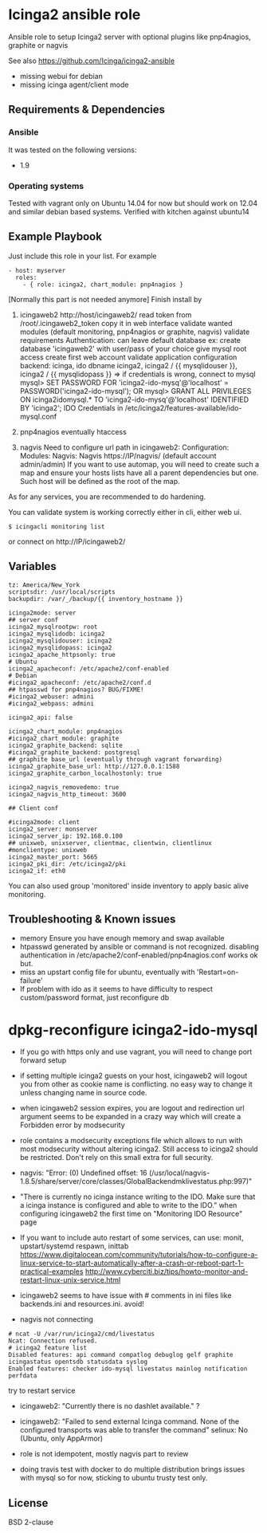 # Icinga2 ansible role

Ansible role to setup Icinga2 server with optional plugins like pnp4nagios, graphite or nagvis

See also
https://github.com/Icinga/icinga2-ansible
* missing webui for debian
* missing icinga agent/client mode

## Requirements & Dependencies

### Ansible
It was tested on the following versions:
 * 1.9

### Operating systems

Tested with vagrant only on Ubuntu 14.04 for now but should work on 12.04 and similar debian based systems.
Verified with kitchen against ubuntu14

## Example Playbook

Just include this role in your list.
For example

```
- host: myserver
  roles:
    - { role: icinga2, chart_module: pnp4nagios }
```

[Normally this part is not needed anymore]
Finish install by 
1) icingaweb2
    http://host/icingaweb2/
read token from /root/.icingaweb2_token
copy it in web interface
validate wanted modules (default monitoring, pnp4nagios or graphite, nagvis)
validate requirements
Authentication: can leave default database
 ex: create database 'icingaweb2' with user/pass of your choice
give mysql root access
create first web account
validate application configuration
 backend: icinga, ido
 dbname icinga2, icinga2 / {{ mysqlidouser }}, icinga2 / {{ mysqlidopass }}
 => if credentials is wrong, connect to mysql 
       mysql> SET PASSWORD FOR 'icinga2-ido-mysq'@'localhost' = PASSWORD('icinga2-ido-mysql');
       OR
       mysql> GRANT ALL PRIVILEGES ON icinga2idomysql.* TO 'icinga2-ido-mysq'@'localhost' IDENTIFIED BY 'icinga2';
IDO Credentials in /etc/icinga2/features-available/ido-mysql.conf

2) pnp4nagios
eventually htaccess

3) nagvis
Need to configure url path in icingaweb2: Configuration: Modules: Nagvis: Nagvis
https://IP/nagvis/
(default account admin/admin)
If you want to use automap, you will need to create such a map and ensure your hosts lists have all a parent dependencies but one. Such host will be defined as the root of the map.

As for any services, you are recommended to do hardening.

You can validate system is working correctly either in cli, either web ui.
```
$ icingacli monitoring list
```
or connect on http://IP/icingaweb2/


## Variables

```
tz: America/New_York
scriptsdir: /usr/local/scripts
backupdir: /var/_/backup/{{ inventory_hostname }}

icinga2mode: server
## server conf
icinga2_mysqlrootpw: root
icinga2_mysqlidodb: icinga2
icinga2_mysqlidouser: icinga2
icinga2_mysqlidopass: icinga2
icinga2_apache_httpsonly: true
# Ubuntu
icinga2_apacheconf: /etc/apache2/conf-enabled
# Debian
#icinga2_apacheconf: /etc/apache2/conf.d
## htpasswd for pnp4nagios? BUG/FIXME!
#icinga2_webuser: admini
#icinga2_webpass: admini

icinga2_api: false

icinga2_chart_module: pnp4nagios
#icinga2_chart_module: graphite
icinga2_graphite_backend: sqlite
#icinga2_graphite_backend: postgresql
## graphite base_url (eventually through vagrant forwarding)
icinga2_graphite_base_url: http://127.0.0.1:1588
icinga2_graphite_carbon_localhostonly: true

icinga2_nagvis_removedemo: true
icinga2_nagvis_http_timeout: 3600

## Client conf

#icinga2mode: client
icinga2_server: monserver
icinga2_server_ip: 192.168.0.100
## unixweb, unixserver, clientmac, clientwin, clientlinux
#monclientype: unixweb
icinga2_master_port: 5665
icinga2_pki_dir: /etc/icinga2/pki
icinga2_if: eth0
```

You can also used group 'monitored' inside inventory to apply basic alive monitoring.

## Troubleshooting & Known issues

* memory
Ensure you have enough memory and swap available
* htpasswd generated by ansible or command is not recognized. disabling authentication in /etc/apache2/conf-enabled/pnp4nagios.conf works ok but.
* miss an upstart config file for ubuntu, eventually with 'Restart=on-failure'
* If problem with ido as it seems to have difficulty to respect custom/password format, just reconfigure db
# dpkg-reconfigure icinga2-ido-mysql
* If you go with https only and use vagrant, you will need to change port forward setup
* if setting multiple icinga2 guests on your host, icingaweb2 will logout you from other as cookie name is conflicting. no easy way to change it unless changing name in source code.
* when icingaweb2 session expires, you are logout and redirection url argument seems to be expanded in a crazy way which will create a Forbidden error by modsecurity
* role contains a modsecurity exceptions file which allows to run with most modsecurity without altering icinga2. Still access to icinga2 should be restricted. Don't rely on this small extra for full security.
* nagvis:
"Error: (0) Undefined offset: 16 (/usr/local/nagvis-1.8.5/share/server/core/classes/GlobalBackendmklivestatus.php:997)"
* "There is currently no icinga instance writing to the IDO. Make sure that a icinga instance is configured and able to write to the IDO."
when configuring icingaweb2 the first time on "Monitoring IDO Resource" page

* If you want to include auto restart of some services, can use: monit, upstart/systemd respawn, inittab
https://www.digitalocean.com/community/tutorials/how-to-configure-a-linux-service-to-start-automatically-after-a-crash-or-reboot-part-1-practical-examples
http://www.cyberciti.biz/tips/howto-monitor-and-restart-linux-unix-service.html

* icingaweb2 seems to have issue with # comments in ini files like backends.ini and resources.ini. avoid!

* nagvis not connecting
```
# ncat -U /var/run/icinga2/cmd/livestatus 
Ncat: Connection refused.
# icinga2 feature list
Disabled features: api command compatlog debuglog gelf graphite icingastatus opentsdb statusdata syslog
Enabled features: checker ido-mysql livestatus mainlog notification perfdata
```
try to restart service

* icingaweb2: "Currently there is no dashlet available."
?

* icingaweb2: "Failed to send external Icinga command. None of the configured transports was able to transfer the command"
selinux: No (Ubuntu, only AppArmor)

* role is not idempotent, mostly nagvis part to review
* doing travis test with docker to do multiple distribution brings issues with mysql so for now, sticking to ubuntu trusty test only.

## License

BSD 2-clause


